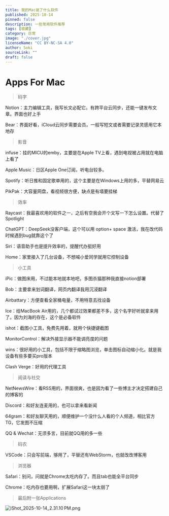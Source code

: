 ```yaml
---
title: 我的Mac装了什么软件
published: 2025-10-14
pinned: false
description: 一些常用软件推荐
tags: [收藏]
category: 日常
image: "./cover.jpg"
licenseName: "CC BY-NC-SA 4.0"
author: Soki
sourceLink: ""
draft: false
---
```


# **Apps For Mac**

> 码字
> 

Notion：主力编辑工具，我写长文必配它。有跨平台云同步，还能一键发布文章。界面也好上手

Bear：界面好看，iCloud云同步需要会员。一般写短文或者需要记录灵感用它本地存

> 影音
> 

infuse：挂的MICU的emby，主要是在Apple TV上看，遇到电视被占用就在电脑上看了

Apple Music：日区Apple One订阅，听电台较多。

Spotify：听日推和固定歌单用的，这个主要是在Windows上用的多，平替网易云

PikPak：大容量网盘，看视频很方便，缺点是有墙要挂梯

> 效率
> 

Raycast：我最喜欢用的软件之一，之后有空我会开个文写一下怎么设置。代替了Spotlight

ChatGPT：DeepSeek没客户端，这个可以用 option+ space 激活，我在改代码时候遇到bug就靠这个了

Siri：语音助手也是提升效率的，提醒代办挺好用

Home：家里接入了几台设备，不想喊小爱同学就用它控制设备

> 小工具
> 

iPic：做图床用，不过能本地就本地吧，多图杀猫那种我直接notion部署

Bob：主要拿来划词翻译，网页内翻译我用沉浸翻译

Airbattary：方便查看全家桶电量，不用特意去找设备


Ice：给MacBook Air用的，几个都试过效果都差不多，这个名字好听就拿来用了。因为刘海的存在，这个是必备软件

ishot：截图小工具，免费先用着，就用个快捷键截图

MonitorControl：解决外接显示器不能调亮度的问题

wins：很好用的小工具，包括不限于缩略图浏览，单击图标自动缩小化。就是我设备有些多要买pro版本

Clash Verge：好用的代理工具

> 阅读与社交
> 

NetNewsWire：看RSS用的，界面很爽，也是因为看了一些博主才决定搭建自己的博客的

Discord：和好友连麦用的，也可以拿来看新闻

64gram：和好友聊天用的，顺便维护一个没什么人看的个人频道，相比官方 TG，它发图不压缩

QQ & Wechat：无须多言，目前就QQ用的多一些

> 码农
> 

VSCode：只会写前端，够用了，平替还有WebStorm，也就改改博客用

> 浏览器
> 

Safari：别问，问就是Chrome太吃内存了。而且tab也能全平台同步

Chrome：吃内存也要用啊，扩展Safari这一块太弱了

>最后附一张Applications
>
![iShot_2025-10-14_2.31.10 PM.png](https://p.ipic.vip/di6vly.png)
